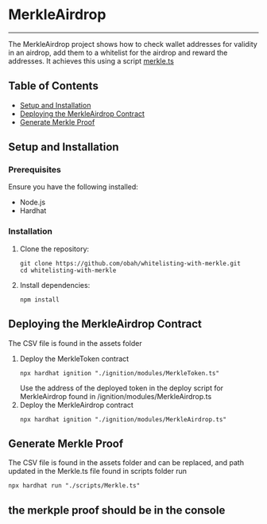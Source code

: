 # MerkleAirdrop

---

The MerkleAirdrop project shows how to check wallet addresses for validity in an airdrop, add them to a whitelist for the airdrop and reward the addresses. It achieves this using a script [merkle.ts](https://github.com/obah/whitelisting-with-merkle/blob/main/scripts/merkle.ts)

## Table of Contents

- [Setup and Installation](#setup-and-installation)
- [Deploying the MerkleAirdrop Contract](#deploying-the-merkleairdrop-contract)
- [Generate Merkle Proof](#generate-merkle-proof)

## Setup and Installation

### Prerequisites

Ensure you have the following installed:

- Node.js
- Hardhat

### Installation

1. Clone the repository:

   ```
   git clone https://github.com/obah/whitelisting-with-merkle.git
   cd whitelisting-with-merkle
   ```

2. Install dependencies:
   ```
   npm install
   ```

## Deploying the MerkleAirdrop Contract
The CSV file is found in the assets folder
1. Deploy the MerkleToken contract
   ```
   npx hardhat ignition "./ignition/modules/MerkleToken.ts"
   ```
   Use the address of the deployed token in the deploy script for MerkleAirdrop found in /ignition/modules/MerkleAirdrop.ts
2. Deploy the MerkleAirdrop contract
   ```
   npx hardhat ignition "./ignition/modules/MerkleAirdrop.ts"
   ```

## Generate Merkle Proof
The CSV file is found in the assets folder and can be replaced, and path updated in the Merkle.ts file found in scripts folder
run 
   ```
   npx hardhat run "./scripts/Merkle.ts"
   ```
   the merkple proof should be in the console
---
